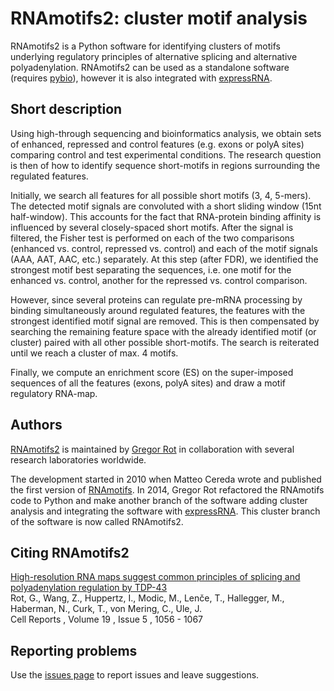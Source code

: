 # RNAmotifs2: cluster motif analysis

RNAmotifs2 is a Python software for identifying clusters of motifs underlying regulatory principles of alternative splicing and alternative polyadenylation. RNAmotifs2 can be used as a standalone software (requires [pybio](https://github.com/grexor/pybio)), however it is also integrated with [expressRNA](http://expressRNA.org).

## Short description

Using high-through sequencing and bioinformatics analysis, we obtain sets of enhanced, repressed and control features (e.g. exons or polyA sites) comparing control and test experimental conditions. The research question is then of how to identify sequence short-motifs in regions surrounding the regulated features.

Initially, we search all features for all possible short motifs (3, 4, 5-mers). The detected motif signals are convoluted with a short sliding window (15nt half-window). This accounts for the fact that RNA-protein binding affinity is influenced by several closely-spaced short motifs. After the signal is filtered, the Fisher test is performed on each of the two comparisons (enhanced vs. control, repressed vs. control) and each of the motif signals (AAA, AAT, AAC, etc.) separately. At this step (after FDR), we identified the strongest motif best separating the sequences, i.e. one motif for the enhanced vs. control, another for the repressed vs. control comparison.

However, since several proteins can regulate pre-mRNA processing by binding simultaneously around regulated features, the features with the strongest identified motif signal are removed. This is then compensated by searching the remaining feature space with the already identified motif (or cluster) paired with all other possible short-motifs. The search is reiterated until we reach a cluster of max. 4 motifs.

Finally, we compute an enrichment score (ES) on the super-imposed sequences of all the features (exons, polyA sites) and draw a motif regulatory RNA-map.

## Authors

[RNAmotifs2](https://github.com/grexor/rnamotifs2) is maintained by [Gregor Rot](https://grexor.github.io) in collaboration with several research laboratories worldwide.

The development started in 2010 when Matteo Cereda wrote and published the first version of [RNAmotifs](https://genomebiology.biomedcentral.com/articles/10.1186/gb-2014-15-1-r20). In 2014, Gregor Rot refactored the RNAmotifs code to Python and make another branch of the software adding cluster analysis and integrating the software with [expressRNA](http://expressRNA.org). This cluster branch of the software is now called RNAmotifs2.

## Citing RNAmotifs2

[High-resolution RNA maps suggest common principles of splicing and polyadenylation regulation by TDP-43](http://www.cell.com/cell-reports/abstract/S2211-1247(17)30522-3)<br />
Rot, G., Wang, Z., Huppertz, I., Modic, M., Lenče, T., Hallegger, M., Haberman, N., Curk, T., von Mering, C., Ule, J.<br />
Cell Reports , Volume 19 , Issue 5 , 1056 - 1067

## Reporting problems

Use the [issues page](https://github.com/grexor/rnamotifs2/issues) to report issues and leave suggestions.
